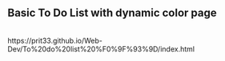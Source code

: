 <h2>Basic To Do List with dynamic color page </h2><br>
https://prit33.github.io/Web-Dev/To%20do%20list%20%F0%9F%93%9D/index.html
